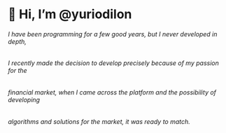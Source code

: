 # 👋 Hi, I’m @yuriodilon

###### I have been programming for a few good years, but I never developed in depth, 
###### I recently made the decision to develop precisely because of my passion for the 
###### financial market, when I came across the platform and the possibility of developing 
###### algorithms and solutions for the market, it was ready to match.



<!---
yuriodilon/yuriodilon is a ✨ special ✨ repository because its `README.md` (this file) appears on your GitHub profile.
You can click the Preview link to take a look at your changes.
--->
